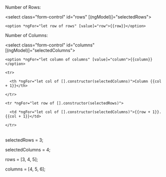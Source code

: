 
<div class="form-group">

  <label for="rows">Number of Rows:</label>

  <select class="form-control" id="rows" [(ngModel)]="selectedRows">

    <option *ngFor="let row of rows" [value]="row">{{row}}</option>

  </select>

</div>

<div class="form-group">

  <label for="columns">Number of Columns:</label>

  <select class="form-control" id="columns" [(ngModel)]="selectedColumns">

    <option *ngFor="let column of columns" [value]="column">{{column}}</option>

  </select>

</div>

<table class="table">

  <thead>

    <tr>

      <th *ngFor="let col of [].constructor(selectedColumns)">Column {{col + 1}}</th>

    </tr>

  </thead>

  <tbody>

    <tr *ngFor="let row of [].constructor(selectedRows)">

      <td *ngFor="let col of [].constructor(selectedColumns)">{{row + 1}}.{{col + 1}}</td>

    </tr>

  </tbody>

</table>

selectedRows = 3;

  selectedColumns = 4;

  rows = [3, 4, 5];

  columns = [4, 5, 6];

